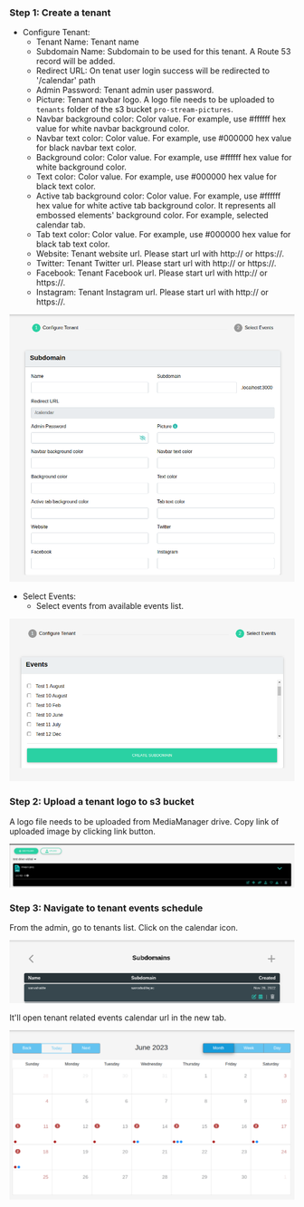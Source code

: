 ### Step 1: Create a tenant

- Configure Tenant: 
    - Tenant Name: Tenant name
    - Subdomain Name: Subdomain to be used for this tenant. A Route 53 record will be added.
    - Redirect URL: On tenat user login success will be redirected to '/calendar' path
    - Admin Password: Tenant admin user password.
    - Picture: Tenant navbar logo. A logo file needs to be uploaded to `tenants` folder of the s3 bucket `pro-stream-pictures`.
    - Navbar background color: Color value. For example, use #ffffff hex value for white navbar background color.
    - Navbar text color: Color value. For example, use #000000 hex value for black navbar text color.
    - Background color: Color value. For example, use #ffffff hex value for white background color.
    - Text color: Color value. For example, use #000000 hex value for black text color.
    - Active tab background color: Color value. For example, use #ffffff hex value for white active tab background color. It represents all embossed elements' background color. For example, selected calendar tab.
    - Tab text color: Color value. For example, use #000000 hex value for black tab text color.
    - Website: Tenant website url. Please start url with http:// or https://.
    - Twitter: Tenant Twitter url. Please start url with http:// or https://.
    - Facebook: Tenant Facebook url. Please start url with http:// or https://.
    - Instagram: Tenant Instagram url. Please start url with http:// or https://.

![Configure Tenant](./images/1.1.configure-tenant.jpg)

- Select Events:
  - Select events from available events list.

![Select Events](./images/1.2.select-events.jpg)

### Step 2: Upload a tenant logo to s3 bucket

A logo file needs to be uploaded from MediaManager drive. Copy link of uploaded image by clicking link button.

![Upload tenant logo](./images/2.upload-logo.jpg)

### Step 3: Navigate to tenant events schedule

From the admin, go to tenants list. Click on the calendar icon.

![Show tenant schedule](./images/3.click-calendar-icon.jpg)

It'll open tenant related events  calendar url in the new tab.

![Tenant events calendar](./images/event-calendar.jpg)
